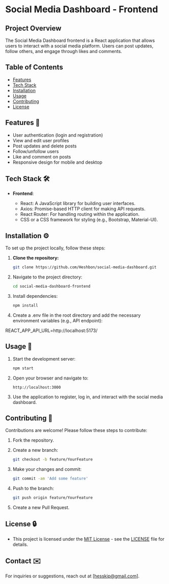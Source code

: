 # Social Media Dashboard - Frontend

## Project Overview

The Social Media Dashboard frontend is a React application that allows users to interact with a social media platform. Users can post updates, follow others, and engage through likes and comments.

## Table of Contents

- [Features](#features)
- [Tech Stack](#tech-stack)
- [Installation](#installation)
- [Usage](#usage)
- [Contributing](#contributing)
- [License](#license)

## Features 🌟

- User authentication (login and registration)
- View and edit user profiles
- Post updates and delete posts
- Follow/unfollow users
- Like and comment on posts
- Responsive design for mobile and desktop

## Tech Stack 🛠️
- **Frontend**: 

  - React: A JavaScript library for building user interfaces.
  - Axios: Promise-based HTTP client for making API requests.
  - React Router: For handling routing within the application.
  - CSS or a CSS framework for styling (e.g., Bootstrap, Material-UI).

## Installation ⚙️

To set up the project locally, follow these steps:

1. **Clone the repository:**
   ```bash
   git clone https://github.com/Heshbon/social-media-dashboard.git

2. Navigate to the project directory:
    ```bash
    cd social-media-dashboard-frontend

3. Install dependencies:
    ```bash
    npm install

4. Create a .env file in the root directory and add the necessary environment variables (e.g., API endpoint):

REACT_APP_API_URL=http://localhost:5173/

## Usage 🚀

1. Start the development server:
    ```bash
    npm start

2. Open your browser and navigate to:
    ```arduino
    http://localhost:3000

3. Use the application to register, log in, and interact with the social media dashboard.

## Contributing 🤝

Contributions are welcome! Please follow these steps to contribute:

1. Fork the repository.

2. Create a new branch:
    ```bash
    git checkout -b feature/YourFeature

3. Make your changes and commit:
    ```bash
    git commit -am 'Add some feature'

4. Push to the branch:
    ```bash
    git push origin feature/YourFeature

5. Create a new Pull Request.

## License 🔒

+  This project is licensed under the [MIT License](https://opensource.org/licenses/MIT) - see the [LICENSE](https://github.com/Heshbon/nexttalk-chat-app/blob/main/LICENSE) file for details.

## Contact ✉️

For inquiries or suggestions, reach out at [hesskip@gmail.com].